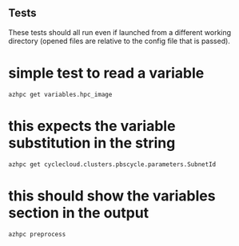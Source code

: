 ## Tests

These tests should all run even if launched from a different working directory (opened files are relative to the config file that is passed).

# simple test to read a variable

    azhpc get variables.hpc_image

# this expects the variable substitution in the string

    azhpc get cyclecloud.clusters.pbscycle.parameters.SubnetId

# this should show the variables section in the output

    azhpc preprocess
